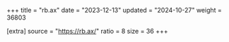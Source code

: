 +++
title = "rb.ax"
date = "2023-12-13"
updated = "2024-10-27"
weight = 36803

[extra]
source = "https://rb.ax/"
ratio = 8
size = 36
+++

